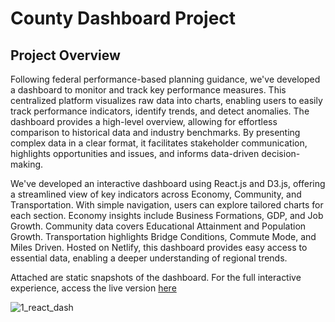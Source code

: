 # County Dashboard Project

## Project Overview

Following federal performance-based planning guidance, we've developed a dashboard to monitor and track key performance measures. This centralized platform visualizes raw data into charts, enabling users to easily track performance indicators, identify trends, and detect anomalies. The dashboard provides a high-level overview, allowing for effortless comparison to historical data and industry benchmarks. By presenting complex data in a clear format, it facilitates stakeholder communication, highlights opportunities and issues, and informs data-driven decision-making.

We've developed an interactive dashboard using React.js and D3.js, offering a streamlined view of key indicators across Economy, Community, and Transportation. With simple navigation, users can explore tailored charts for each section. Economy insights include Business Formations, GDP, and Job Growth. Community data covers Educational Attainment and Population Growth. Transportation highlights Bridge Conditions, Commute Mode, and Miles Driven. Hosted on Netlify, this dashboard provides easy access to essential data, enabling a deeper understanding of regional trends.

Attached are static snapshots of the dashboard. For the full interactive experience, access the live version [here](https://minimal-dash.netlify.app/)

![1_react_dash](https://github.com/user-attachments/assets/ed8065d4-b203-4f23-a0ee-930958cfe405)

